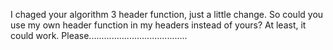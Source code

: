 I chaged your algorithm 3 header function, just a little change. So could you use my own header function in my headers instead of yours? At least, it could work. Please.......................................
